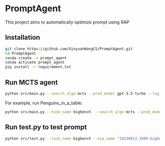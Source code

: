 # PromptAgent
This project aims to automatically optimize prompt using RAP

## Installation
```bash
git clone https://github.com/XinyuanWangCS/PromptAgent.git
cd PromptAgent
conda create -n prompt_agent
conda activate prompt_agent
pip install -r requirement.txt
```


## Run MCTS agent
```bash
python src/main.py --search_algo mcts --pred_model gpt-3.5-turbo --log_dir logs/ --post_instruction False  --train_shuffle True --batch_size 5 --expand_width 3 --num_new_prompts 1 --iteration_num 12 --depth_limit 8 --seed 42 --task_name ?  --data_dir ? --train_size  --eval_size  --test_size  --test_all_nodes False --init_prompt "" --api_key ""
```
For example, run Penguins_in_a_table:
```bash
python src/main.py --task_name bigbench  --search_algo mcts --pred_model gpt-3.5-turbo --log_dir logs/ --post_instruction False --init_prompt "Answer questions about a table of penguins and their attributes." --train_shuffle True --batch_size 5 --expand_width 3 --train_size 70 --eval_size 70 --test_size 79 --iteration_num 12 --depth_limit 8 --data_dir datasets/penguins_in_a_table.json --api_key 
```
## Run test.py to test prompt
```bash
python src/test.py --task_name bigbench --exp_name "20230913_1609-bigbench_geometric_shapes-algo_mcts-batch_2-train_150-eval_5-test_5" --eval_prompt "your prompt" --api_key "your_api" --data_dir "bigbench json path"
```

